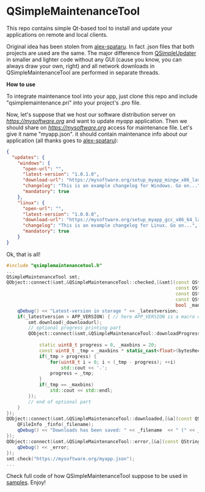 QSimpleMaintenanceTool
===

This repo contains simple Qt-based tool to install and update your applications on remote and local clients.

Original idea has been stolen from [alex-spataru](https://github.com/alex-spataru/QSimpleUpdater). In fact .json files that both projects are used are the same. The major difference from [QSimpleUpdater](https://github.com/alex-spataru/QSimpleUpdater)
in smaller and lighter code without any GUI (cause you know, you can always draw your own, right) and
all network downloads in QSimpleMaintenanceTool are performed in separate threads.

**How to use**

To integrate maintenance tool into your app, just clone this repo and include "qsimplemaintenance.pri" into your project's .pro file.
 
Now, let's suppose that we host our software distribution server on *https://mysoftware.org* and want to update *myapp* application.
Then we should share on *https://mysoftware.org* access for maintenance file. Let's give it name "myapp.json". it should contain maintenance info about our application (all thanks goes to [alex-spataru](https://github.com/alex-spataru/QSimpleUpdater)):

```json
{
  "updates": {
    "windows": {
      "open-url": "",
      "latest-version": "1.0.1.0",
      "download-url": "https://mysoftware.org/setup_myapp_mingw_x86_last.msi",
      "changelog": "This is an example changelog for Windows. Go on...",
      "mandatory": true
    },
    "linux": {
      "open-url": "",
      "latest-version": "1.0.0.0",
      "download-url": "https://mysoftware.org/setup_myapp_gcc_x86_64_last.deb",
      "changelog": "This is an example changelog for Linux. Go on...",
      "mandatory": true
    }
}
```

Ok, that is all!

```C++
#include "qsimplemaintenancetool.h"
...
QSimpleMaintenanceTool smt;
QObject::connect(&smt,&QSimpleMaintenanceTool::checked,[&smt](const QString &_openurl,
                                                              const QString &_latestversion,
                                                              const QString &_downloadurl,
                                                              const QString &_changelog,
                                                              bool _mandatory){
	qDebug() << "Latest-version in storage " << _latestversion;
	if(_latestversion > APP_VERSION) { // here APP_VERSION is a macro defined at compile time
		smt.download(_downloadurl);
		// optional progress printing part
		QObject::connect(&smt,&QSimpleMaintenanceTool::downloadProgress,[](qint64 bytesReceived,
                                                                                   qint64 bytesTotal){
			static uint8_t progress = 0, _maxbins = 20;
			const uint8_t _tmp = _maxbins * static_cast<float>(bytesReceived) / bytesTotal;
			if(_tmp > progress) {
				for(uint8_t i = 0; i < (_tmp - progress); ++i)
					std::cout << '.';
				progress = _tmp;
			}
			if(_tmp == _maxbins)
				std::cout << std::endl;
		});
		// end of optional part
	}
});
QObject::connect(&smt,&QSimpleMaintenanceTool::downloaded,[&a](const QString &_filename){
	QFileInfo _finfo(_filename);
	qDebug() << "Downloads has been saved: " << _filename  << " (" << _finfo.size() << " bytes)";
});
QObject::connect(&smt,&QSimpleMaintenanceTool::error,[&a](const QString &_error){
	qDebug() << _error;
});
smt.check("https://mysoftware.org/myapp.json");
...
```

Check full code of how QSimpleMaintenanceTool suppose to be used in [samples](https://github.com/pi-null-mezon/QSimpleMaintenanceTool/tree/master/samples/ConsoleApp). Enjoy!
